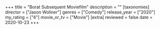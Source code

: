 +++
title = "Borat Subsequent Moviefilm"
description = ""
[taxonomies]
director = ["Jason Woliner"] 
genres = ["Comedy"]
release_year = ["2020"]
my_rating = ["4"]
movie_or_tv = ["Movie"]
[extra]
reviewed = false
date = 2020-10-23
+++
